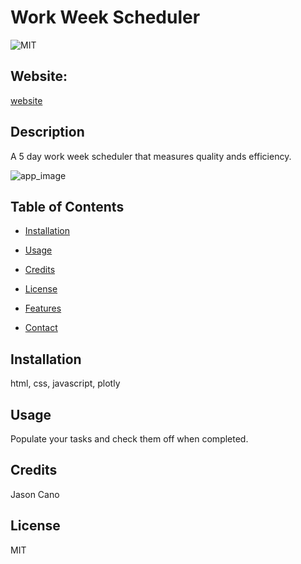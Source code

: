 # Work Week Scheduler
![MIT](https://img.shields.io/badge/License-MIT-blue)

## Website: 
[website](jasoncano1.github.io/Workday-Scheduler/)

## Description
A 5 day work week scheduler that measures quality ands efficiency. 

![app_image](mockup.png)

## Table of Contents
- [Installation](#installation)
- [Usage](#usage)
- [Credits](#credits)
- [License](#license)
- [Features](#features)

- [Contact](#contact)

## Installation
html, css, javascript, plotly

## Usage
Populate your tasks and check them off when completed.

## Credits
Jason Cano

## License
MIT
